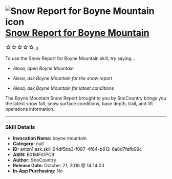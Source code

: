 # &nbsp;<img src="skill_icon" alt="Snow Report for Boyne Mountain icon" width="36"> [Snow Report for Boyne Mountain](http://alexa.amazon.com/#skills/amzn1.ask.skill.94df5ba3-f087-4f64-b812-6a8d7fefb99c)
![0 stars](../../images/ic_star_border_black_18dp_1x.png)![0 stars](../../images/ic_star_border_black_18dp_1x.png)![0 stars](../../images/ic_star_border_black_18dp_1x.png)![0 stars](../../images/ic_star_border_black_18dp_1x.png)![0 stars](../../images/ic_star_border_black_18dp_1x.png) 0

To use the Snow Report for Boyne Mountain skill, try saying...

* *Alexa, open Boyne Mountain*

* *Alexa, ask Boyne Mountain for the snow report*

* *Alexa, ask Boyne Mountain for latest conditions*

The Boyne Mountain Snow Report brought to you by SnoCountry brings you the latest snow fall, snow surface conditions,  base depth, trail, and lift operations information.

***

### Skill Details

* **Invocation Name:** boyne mountain
* **Category:** null
* **ID:** amzn1.ask.skill.94df5ba3-f087-4f64-b812-6a8d7fefb99c
* **ASIN:** B01MFA1PC9
* **Author:** SnoCountry
* **Release Date:** October 21, 2016 @ 14:14:03
* **In-App Purchasing:** No

